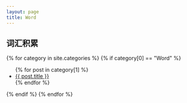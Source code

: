 ```yaml
---
layout: page
title: Word
---
```

<h2>词汇积累</h2>

<div>
{% for category in site.categories %}
	{% if category[0] == "Word" %}
	<ul>
		{% for post in category[1] %}
			<li class="word">
			<a href="{{ post.url | prepend: site.baseurl | replace: '//', '/'}}">
				{{ post.title }}
			</a>
			</li>
		{% endfor %}
	</ul>
	{% endif %}
{% endfor %}
</div>
